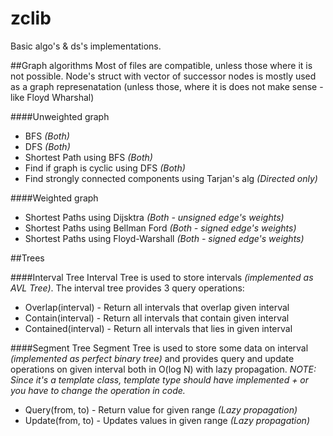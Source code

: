 # zclib
Basic algo's &amp; ds's implementations.


##Graph algorithms
Most of files are compatible, unless those where it is not possible. Node's struct with vector of successor nodes is mostly used as a graph represenatation (unless those, where it is does not make sense - like Floyd Wharshal)

####Unweighted graph
- BFS *(Both)*
- DFS *(Both)*
- Shortest Path using BFS *(Both)*
- Find if graph is cyclic using DFS *(Both)*
- Find strongly connected components using Tarjan's alg *(Directed only)*

####Weighted graph
- Shortest Paths using Dijsktra *(Both - unsigned edge's weights)*
- Shortest Paths using Bellman Ford *(Both - signed edge's weights)*
- Shortest Paths using Floyd-Warshall *(Both - signed edge's weights)*


##Trees

####Interval Tree
Interval Tree is used to store intervals *(implemented as AVL Tree)*. The interval tree provides 3 query operations:
- Overlap(interval) - Return all intervals that overlap given interval
- Contain(interval) - Return all intervals that contain given interval
- Contained(interval) - Return all intervals that lies in given interval

####Segment Tree
Segment Tree is used to store some data on interval *(implemented as perfect binary tree)* and provides query and update operations on given interval both in O(log N) with lazy propagation. 
*NOTE: Since it's a template class, template type should have implemented + or you have to change the operation in code.* 
- Query(from, to) - Return value for given range *(Lazy propagation)*
- Update(from, to) - Updates values in given range *(Lazy propagation)*
